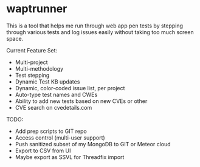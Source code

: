 # waptrunner

This is a tool that helps me run through web app pen tests by stepping through various tests and log issues easily without taking too much screen space. 

Current Feature Set:
* Multi-project
* Multi-methodology
* Test stepping
* Dynamic Test KB updates
* Dynamic, color-coded issue list, per project
* Auto-type test names and CWEs 
* Ability to add new tests based on new CVEs or other
* CVE search on cvedetails.com

TODO:
* Add prep scripts to GIT repo
* Access control (multi-user support)
* Push sanitized subset of my MongoDB to GIT or Meteor cloud
* Export to CSV from UI
* Maybe export as SSVL for Threadfix import
